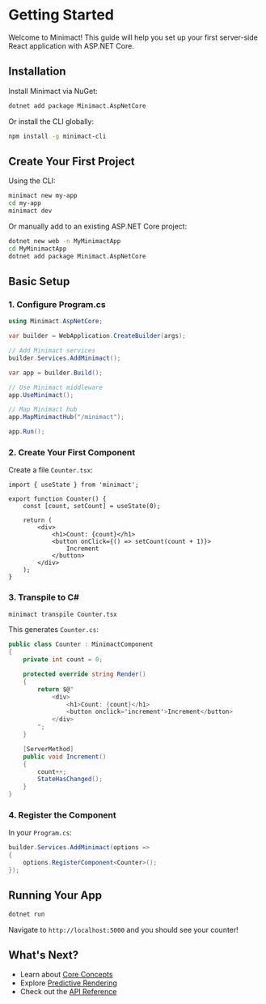 # Getting Started

Welcome to Minimact! This guide will help you set up your first server-side React application with ASP.NET Core.

## Installation

Install Minimact via NuGet:

```bash
dotnet add package Minimact.AspNetCore
```

Or install the CLI globally:

```bash
npm install -g minimact-cli
```

## Create Your First Project

Using the CLI:

```bash
minimact new my-app
cd my-app
minimact dev
```

Or manually add to an existing ASP.NET Core project:

```bash
dotnet new web -n MyMinimactApp
cd MyMinimactApp
dotnet add package Minimact.AspNetCore
```

## Basic Setup

### 1. Configure Program.cs

```csharp
using Minimact.AspNetCore;

var builder = WebApplication.CreateBuilder(args);

// Add Minimact services
builder.Services.AddMinimact();

var app = builder.Build();

// Use Minimact middleware
app.UseMinimact();

// Map Minimact hub
app.MapMinimactHub("/minimact");

app.Run();
```

### 2. Create Your First Component

Create a file `Counter.tsx`:

```tsx
import { useState } from 'minimact';

export function Counter() {
    const [count, setCount] = useState(0);

    return (
        <div>
            <h1>Count: {count}</h1>
            <button onClick={() => setCount(count + 1)}>
                Increment
            </button>
        </div>
    );
}
```

### 3. Transpile to C#

```bash
minimact transpile Counter.tsx
```

This generates `Counter.cs`:

```csharp
public class Counter : MinimactComponent
{
    private int count = 0;

    protected override string Render()
    {
        return $@"
            <div>
                <h1>Count: {count}</h1>
                <button onclick='increment'>Increment</button>
            </div>
        ";
    }

    [ServerMethod]
    public void Increment()
    {
        count++;
        StateHasChanged();
    }
}
```

### 4. Register the Component

In your `Program.cs`:

```csharp
builder.Services.AddMinimact(options =>
{
    options.RegisterComponent<Counter>();
});
```

## Running Your App

```bash
dotnet run
```

Navigate to `http://localhost:5000` and you should see your counter!

## What's Next?

- Learn about [Core Concepts](/guide/concepts)
- Explore [Predictive Rendering](/guide/predictive-rendering)
- Check out the [API Reference](/api/hooks)
